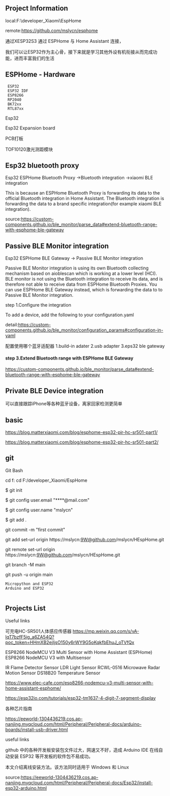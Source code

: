 
## Project Information

local:F:\developer_Xiaomi\EspHome

remote:https://github.com/mslycn/esphome

通过XESP32S3  通过 ESPHome 与 Home Assistant 连接，

我们可以让ESP32作为主心骨，接下来就是学习其他外设有机衔接从而完成功能，进而丰富我们的生活

## ESPHome - Hardware
~~~
 ESP32
 ESP32 IDF
 ESP8266
 RP2040
 BK72xx
 RTL87xx

~~~




Esp32

Esp32 Expansion board

PCB打板


TOF10120激光测距模块

## Esp32 bluetooth proxy

Esp32 ESPHome Bluetooth Proxy ->Bluetooth integration ->xiaomi BLE integration

This is because an ESPHome Bluetooth Proxy is forwarding its data to the official Bluetooth integration in Home Assistant. The Bluetooth integration is forwarding the data to a brand specific integration(for example xiaomi BLE integration).

source:https://custom-components.github.io/ble_monitor/parse_data#extend-bluetooth-range-with-esphome-ble-gateway

## Passive BLE Monitor integration

Esp32 ESPHome BLE Gateway -> Passive BLE Monitor integration

Passive BLE Monitor integration is using its own Bluetooth collecting mechanism based on aioblescan which is working at a lower level (HCI). BLE monitor is not using the Bluetooth integration to receive its data, and is therefore not able to receive data from ESPHome Bluetooth Proxies. You can use ESPHome BLE Gateway instead, which is forwarding the data to to Passive BLE Monitor integration.


step 1.Configure the integration

To add a device, add the following to your configuration.yaml

detail:https://custom-components.github.io/ble_monitor/configuration_params#configuration-in-yaml

配置使用哪个蓝牙适配器
1.build-in adater
2.usb adapter
3.eps32 ble gateway



#### step 3.Extend Bluetooth range with ESPHome BLE Gateway

https://custom-components.github.io/ble_monitor/parse_data#extend-bluetooth-range-with-esphome-ble-gateway



## Private BLE Device integration

可以直接跟踪iPhone等各种蓝牙设备，离家回家检测更简单

## basic

https://blog.matterxiaomi.com/blog/esphome-esp32-pir-hc-sr501-part1/

https://blog.matterxiaomi.com/blog/esphome-esp32-pir-hc-sr501-part2/

## git

Git Bash

cd f:
cd F:/developer_Xiaomi/EspHome

$ git init

$ git config user.email "****@mail.com"


$ git config user.name "mslycn"


$ git add .



git commit -m "first commit"

 git add set-url origin https://mslycn:9W@github.com/mslycn/HEspHome.git

git remote set-url origin https://mslycn:9W@github.com/mslycn/HEspHome.git

git branch -M main

git push -u origin main

~~~
Micropython and ESP32
Arduino and ESP32


~~~

## Projects List



Useful links

可充电HC-SR501人体感应传感器
https://mp.weixin.qq.com/s/vA-lqT7bzfF5ig_a6ZA54Q?poc_token=HHmXB2ejIjsO150y6rWY9G5oKqkfbEhuJ_oTVfQx

ESP8266 NodeMCU V3 Multi Sensor with Home Assistant (ESPHome)
ESP8266 NodeMCU V3 with Multisensor

IR Flame Detector Sensor
LDR Light Sensor
RCWL-0516 Microwave Radar Motion Sensor
DS18B20 Temperature Sensor

https://www.elec-cafe.com/esp8266-nodemcu-v3-multi-sensor-with-home-assistant-esphome/


https://esp32io.com/tutorials/esp32-tm1637-4-digit-7-segment-display


各种芯片指南

https://eeworld-1304436219.cos.ap-nanjing.myqcloud.com/html/Peripheral/Peripheral-docs/arduino-boards/install-usb-driver.html


useful links

github 中的各种开发板安装包文件过大，网速又不好，造成 Arduino IDE 在线自动安装 ESP32 等开发板的软件包不易成功。

本文介绍离线安装方法。该方法同时适用于 Windows 和 Linux

source:https://eeworld-1304436219.cos.ap-nanjing.myqcloud.com/html/Peripheral/Peripheral-docs/Esp32/install-esp32-arduino.html







